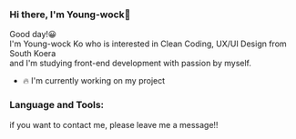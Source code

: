 ### Hi there, I'm Young-wock👋


Good day!😀  
I'm Young-wock Ko who is interested in Clean Coding, UX/UI Design from South Koera  
and I'm studying front-end development with passion by myself.

- 🔥 I'm currently working on my project


### Language and Tools:


if you want to contact me, please leave me a message!!
